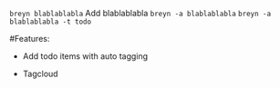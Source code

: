 
```breyn blablablabla```
Add blablablabla
```breyn -a blablablabla```
```breyn -a blablablabla -t todo```


#Features:
- Add todo items with auto tagging

- Tagcloud